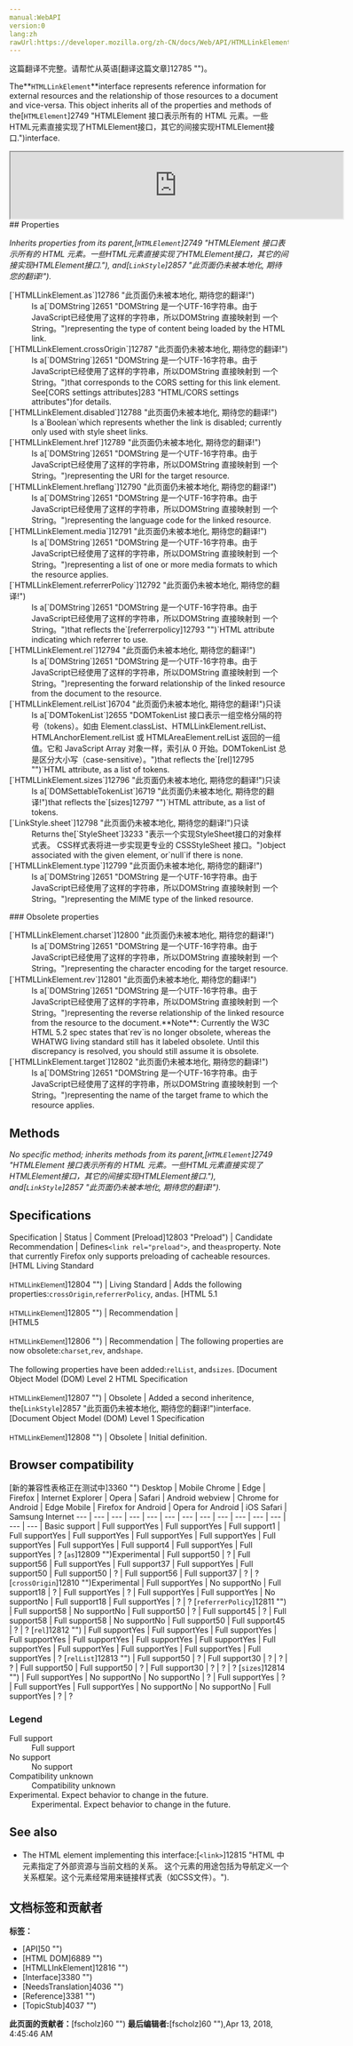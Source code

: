 ```yaml
---
manual:WebAPI
version:0
lang:zh
rawUrl:https://developer.mozilla.org/zh-CN/docs/Web/API/HTMLLinkElement
---
```




这篇翻译不完整。请帮忙从英语[翻译这篇文章]12785 "")。







The**`HTMLLinkElement`**interface represents reference information for external resources and the relationship of those resources to a document and vice-versa. This object inherits all of the properties and methods of the[`HTMLElement`]2749 "HTMLElement 接口表示所有的 HTML 元素。一些HTML元素直接实现了HTMLElement接口，其它的间接实现HTMLElement接口.")interface.

<iframe src='https://mdn.mozillademos.org/zh-CN/docs/Web/API/HTMLLinkElement$samples/inheritance_diagram?revision=1377258' width='600' height='120'></iframe>
## Properties<a name="Properties"></a>


<em>Inherits properties from its parent,[`HTMLElement`]2749 "HTMLElement 接口表示所有的 HTML 元素。一些HTML元素直接实现了HTMLElement接口，其它的间接实现HTMLElement接口."), and[`LinkStyle`]2857 "此页面仍未被本地化, 期待您的翻译!").</em>

<dl><dt></dt><dt>[`HTMLLinkElement.as`]12786 "此页面仍未被本地化, 期待您的翻译!")</dt><dd>Is a[`DOMString`]2651 "DOMString 是一个UTF-16字符串。由于JavaScript已经使用了这样的字符串，所以DOMString 直接映射到 一个String。")representing the type of content being loaded by the HTML link.</dd><dt>[`HTMLLinkElement.crossOrigin`]12787 "此页面仍未被本地化, 期待您的翻译!")<i></i></dt><dd>Is a[`DOMString`]2651 "DOMString 是一个UTF-16字符串。由于JavaScript已经使用了这样的字符串，所以DOMString 直接映射到 一个String。")that corresponds to the CORS setting for this link element. See[CORS settings attributes]283 "HTML/CORS settings attributes")for details.</dd><dt>[`HTMLLinkElement.disabled`]12788 "此页面仍未被本地化, 期待您的翻译!")</dt><dd>Is a`Boolean`which represents whether the link is disabled; currently only used with style sheet links.</dd><dt>[`HTMLLinkElement.href`]12789 "此页面仍未被本地化, 期待您的翻译!")</dt><dd>Is a[`DOMString`]2651 "DOMString 是一个UTF-16字符串。由于JavaScript已经使用了这样的字符串，所以DOMString 直接映射到 一个String。")representing the URI for the target resource.</dd><dt>[`HTMLLinkElement.hreflang`]12790 "此页面仍未被本地化, 期待您的翻译!")</dt><dd>Is a[`DOMString`]2651 "DOMString 是一个UTF-16字符串。由于JavaScript已经使用了这样的字符串，所以DOMString 直接映射到 一个String。")representing the language code for the linked resource.</dd><dt>[`HTMLLinkElement.media`]12791 "此页面仍未被本地化, 期待您的翻译!")</dt><dd>Is a[`DOMString`]2651 "DOMString 是一个UTF-16字符串。由于JavaScript已经使用了这样的字符串，所以DOMString 直接映射到 一个String。")representing a list of one or more media formats to which the resource applies.</dd><dt>[`HTMLLinkElement.referrerPolicy`]12792 "此页面仍未被本地化, 期待您的翻译!")<i></i></dt><dd>Is a[`DOMString`]2651 "DOMString 是一个UTF-16字符串。由于JavaScript已经使用了这样的字符串，所以DOMString 直接映射到 一个String。")that reflects the`[referrerpolicy]12793 "")`HTML attribute indicating which referrer to use.</dd><dt>[`HTMLLinkElement.rel`]12794 "此页面仍未被本地化, 期待您的翻译!")</dt><dd>Is a[`DOMString`]2651 "DOMString 是一个UTF-16字符串。由于JavaScript已经使用了这样的字符串，所以DOMString 直接映射到 一个String。")representing the forward relationship of the linked resource from the document to the resource.</dd><dt>[`HTMLLinkElement.relList`]6704 "此页面仍未被本地化, 期待您的翻译!")只读</dt><dd>Is a[`DOMTokenList`]2655 "DOMTokenList 接口表示一组空格分隔的符号（tokens）。如由 Element.classList、HTMLLinkElement.relList、HTMLAnchorElement.relList 或 HTMLAreaElement.relList 返回的一组值。它和 JavaScript Array 对象一样，索引从 0 开始。DOMTokenList 总是区分大小写（case-sensitive）。")that reflects the`[rel]12795 "")`HTML attribute, as a list of tokens.</dd><dt>[`HTMLLinkElement.sizes`]12796 "此页面仍未被本地化, 期待您的翻译!")只读</dt><dd>Is a[`DOMSettableTokenList`]6719 "此页面仍未被本地化, 期待您的翻译!")that reflects the`[sizes]12797 "")`HTML attribute, as a list of tokens.</dd><dt>[`LinkStyle.sheet`]12798 "此页面仍未被本地化, 期待您的翻译!")只读</dt><dd>Returns the[`StyleSheet`]3233 "表示一个实现StyleSheet接口的对象样式表。 CSS样式表将进一步实现更专业的 CSSStyleSheet 接口。")object associated with the given element, or`null`if there is none.</dd><dt>[`HTMLLinkElement.type`]12799 "此页面仍未被本地化, 期待您的翻译!")</dt><dd>Is a[`DOMString`]2651 "DOMString 是一个UTF-16字符串。由于JavaScript已经使用了这样的字符串，所以DOMString 直接映射到 一个String。")representing the MIME type of the linked resource.</dd></dl>
### Obsolete properties<a name="Obsolete_properties"></a>
<dl><dt>[`HTMLLinkElement.charset`]12800 "此页面仍未被本地化, 期待您的翻译!")<i></i></dt><dd>Is a[`DOMString`]2651 "DOMString 是一个UTF-16字符串。由于JavaScript已经使用了这样的字符串，所以DOMString 直接映射到 一个String。")representing the character encoding for the target resource.</dd><dt>[`HTMLLinkElement.rev`]12801 "此页面仍未被本地化, 期待您的翻译!")<i></i></dt><dd>Is a[`DOMString`]2651 "DOMString 是一个UTF-16字符串。由于JavaScript已经使用了这样的字符串，所以DOMString 直接映射到 一个String。")representing the reverse relationship of the linked resource from the resource to the document.**Note**: Currently the W3C HTML 5.2 spec states that`rev`is no longer obsolete, whereas the WHATWG living standard still has it labeled obsolete. Until this discrepancy is resolved, you should still assume it is obsolete.
</dd><dt>[`HTMLLinkElement.target`]12802 "此页面仍未被本地化, 期待您的翻译!")<i></i></dt><dd>Is a[`DOMString`]2651 "DOMString 是一个UTF-16字符串。由于JavaScript已经使用了这样的字符串，所以DOMString 直接映射到 一个String。")representing the name of the target frame to which the resource applies.</dd></dl>




## Methods<a name="Methods"></a>


<em>No specific method; inherits methods from its parent,[`HTMLElement`]2749 "HTMLElement 接口表示所有的 HTML 元素。一些HTML元素直接实现了HTMLElement接口，其它的间接实现HTMLElement接口.")</em><em>, and[`LinkStyle`]2857 "此页面仍未被本地化, 期待您的翻译!").</em>


## Specifications<a name="Specifications"></a>
Specification | Status | Comment 
[Preload]12803 "Preload") | Candidate Recommendation | Defines`<link rel="preload">`, and the`as`property. Note that currently Firefox only supports preloading of cacheable resources. 
[HTML Living Standard<br></br><small>HTMLLinkElement</small>]12804 "") | Living Standard | Adds the following properties:`crossOrigin`,`referrerPolicy`, and`as`. 
[HTML 5.1<br></br><small>HTMLLinkElement</small>]12805 "") | Recommendation |  
[HTML5<br></br><small>HTMLLinkElement</small>]12806 "") | Recommendation | The following properties are now obsolete:`charset`,`rev`, and`shape`.<br></br>The following properties have been added:`relList`, and`sizes`. 
[Document Object Model (DOM) Level 2 HTML Specification<br></br><small>HTMLLinkElement</small>]12807 "") | Obsolete | Added a second inheritence, the[`LinkStyle`]2857 "此页面仍未被本地化, 期待您的翻译!")interface. 
[Document Object Model (DOM) Level 1 Specification<br></br><small>HTMLLinkElement</small>]12808 "") | Obsolete | Initial definition. 


## Browser compatibility<a name="Browser_compatibility"></a>
[新的兼容性表格正在测试中<i></i>]3360 "")
<abbr>Desktop<i></i></abbr> | <abbr>Mobile<i></i></abbr> 
<abbr>Chrome<i></i></abbr> | <abbr>Edge<i></i></abbr> | <abbr>Firefox<i></i></abbr> | <abbr>Internet Explorer<i></i></abbr> | <abbr>Opera<i></i></abbr> | <abbr>Safari<i></i></abbr> | <abbr>Android webview<i></i></abbr> | <abbr>Chrome for Android<i></i></abbr> | <abbr>Edge Mobile<i></i></abbr> | <abbr>Firefox for Android<i></i></abbr> | <abbr>Opera for Android<i></i></abbr> | <abbr>iOS Safari<i></i></abbr> | <abbr>Samsung Internet<i></i></abbr> 
 ---  |  ---  |  ---  |  ---  |  ---  |  ---  |  ---  |  ---  |  ---  |  ---  |  ---  |  ---  |  ---  |  ---  | 
Basic support | <abbr>Full support</abbr>Yes | <abbr>Full support</abbr>Yes | <abbr>Full support</abbr>1 | <abbr>Full support</abbr>Yes | <abbr>Full support</abbr>Yes | <abbr>Full support</abbr>Yes | <abbr>Full support</abbr>Yes | <abbr>Full support</abbr>Yes | <abbr>Full support</abbr>Yes | <abbr>Full support</abbr>4 | <abbr>Full support</abbr>Yes | <abbr>Full support</abbr>Yes | <abbr>?</abbr> 
[`as`]12809 "")<abbr>Experimental<i></i></abbr> | <abbr>Full support</abbr>50 | <abbr>?</abbr> | <abbr>Full support</abbr>56 | <abbr>Full support</abbr>Yes | <abbr>Full support</abbr>37 | <abbr>Full support</abbr>Yes | <abbr>Full support</abbr>50 | <abbr>Full support</abbr>50 | <abbr>?</abbr> | <abbr>Full support</abbr>56 | <abbr>Full support</abbr>37 | <abbr>?</abbr> | <abbr>?</abbr> 
[`crossOrigin`]12810 "")<abbr>Experimental<i></i></abbr> | <abbr>Full support</abbr>Yes | <abbr>No support</abbr>No | <abbr>Full support</abbr>18 | <abbr>?</abbr> | <abbr>Full support</abbr>Yes | <abbr>?</abbr> | <abbr>Full support</abbr>Yes | <abbr>Full support</abbr>Yes | <abbr>No support</abbr>No | <abbr>Full support</abbr>18 | <abbr>Full support</abbr>Yes | <abbr>?</abbr> | <abbr>?</abbr> 
[`referrerPolicy`]12811 "") | <abbr>Full support</abbr>58 | <abbr>No support</abbr>No | <abbr>Full support</abbr>50 | <abbr>?</abbr> | <abbr>Full support</abbr>45 | <abbr>?</abbr> | <abbr>Full support</abbr>58 | <abbr>Full support</abbr>58 | <abbr>No support</abbr>No | <abbr>Full support</abbr>50 | <abbr>Full support</abbr>45 | <abbr>?</abbr> | <abbr>?</abbr> 
[`rel`]12812 "") | <abbr>Full support</abbr>Yes | <abbr>Full support</abbr>Yes | <abbr>Full support</abbr>Yes | <abbr>Full support</abbr>Yes | <abbr>Full support</abbr>Yes | <abbr>Full support</abbr>Yes | <abbr>Full support</abbr>Yes | <abbr>Full support</abbr>Yes | <abbr>Full support</abbr>Yes | <abbr>Full support</abbr>Yes | <abbr>Full support</abbr>Yes | <abbr>Full support</abbr>Yes | <abbr>?</abbr> 
[`relList`]12813 "") | <abbr>Full support</abbr>50 | <abbr>?</abbr> | <abbr>Full support</abbr>30 | <abbr>?</abbr> | <abbr>?</abbr> | <abbr>?</abbr> | <abbr>Full support</abbr>50 | <abbr>Full support</abbr>50 | <abbr>?</abbr> | <abbr>Full support</abbr>30 | <abbr>?</abbr> | <abbr>?</abbr> | <abbr>?</abbr> 
[`sizes`]12814 "") | <abbr>Full support</abbr>Yes | <abbr>No support</abbr>No | <abbr>No support</abbr>No | <abbr>?</abbr> | <abbr>Full support</abbr>Yes | <abbr>?</abbr> | <abbr>Full support</abbr>Yes | <abbr>Full support</abbr>Yes | <abbr>No support</abbr>No | <abbr>No support</abbr>No | <abbr>Full support</abbr>Yes | <abbr>?</abbr> | <abbr>?</abbr> 


### Legend<a name="Legend"></a>
<dl><dt><abbr>Full support</abbr></dt><dd>Full support</dd><dt><abbr>No support</abbr></dt><dd>No support</dd><dt><abbr>Compatibility unknown</abbr></dt><dd>Compatibility unknown</dd><dt><abbr>Experimental. Expect behavior to change in the future.<i></i></abbr></dt><dd>Experimental. Expect behavior to change in the future.</dd></dl>


## See also<a name="See_also"></a>

* The HTML element implementing this interface:[`<link>`]12815 "HTML 中<link>元素指定了外部资源与当前文档的关系。 这个元素的用途包括为导航定义一个关系框架。这个元素经常用来链接样式表（如CSS文件）。").



## 文档标签和贡献者
**标签：**
* [API]50 "")
* [HTML DOM]6889 "")
* [HTMLLInkElement]12816 "")
* [Interface]3380 "")
* [NeedsTranslation]4036 "")
* [Reference]3381 "")
* [TopicStub]4037 "")

**此页面的贡献者：**[fscholz]60 "")
**最后编辑者:**[fscholz]60 ""),<time>Apr 13, 2018, 4:45:46 AM</time>


